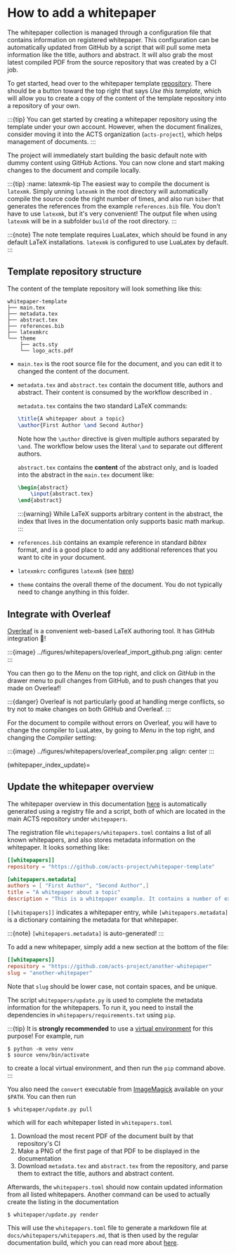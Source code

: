 # How to add a whitepaper

The whitepaper collection is managed through a configuration file that
contains information on registered whitepaper. This configuration can be
automatically updated from GitHub by a script that will pull some meta
information like the title, authors and abstract. It will also grab the
most latest compiled PDF from the source repository that was created by a
CI job.

To get started, head over to the whitepaper template
[repository](https://github.com/acts-project/whitepaper-template). There
should be a button toward the top right that says *Use this template*,
which will allow you to create a copy of the content of the template
repository into a repository of your own.

:::{tip}
You can get started by creating a whitepaper repository using the template
under your own account. However, when the document finalizes, consider
moving it into the ACTS organization (`acts-project`), which helps
management of documents.
:::

The project will immediately start building the basic default note with
dummy content using GitHub Actions. You can now clone and start making
changes to the document and compile locally. 

:::{tip}
:name: latexmk-tip
The easiest way to compile the document is `latexmk`. Simply unning `latexmk`
in the root directory will automatically compile the source code the right
number of times, and also run `biber` that generates the references from the
example `references.bib` file. You don't have to use `latexmk`, but it's very
convenient! The output file when using `latexmk` will be in a subfolder `build`
of the root directory.
:::

:::{note}
The note template requires LuaLatex, which should be found in any default
LaTeX installations. `latexmk` is configured to use LuaLatex by default.
:::

## Template repository structure

The content of the template repository will look something like this:

```console
whitepaper-template
├── main.tex
├── metadata.tex
├── abstract.tex
├── references.bib
├── latexmkrc
└── theme
    ├── acts.sty
    └── logo_acts.pdf
```

- `main.tex` is the root source file for the document, and you can edit it to
changed the content of the document.

- `metadata.tex` and `abstract.tex` contain the document title, authors and
   abstract. Their content is consumed by the workflow described in
   [](#whitepaper_index_update).

   `metadata.tex` contains the two standard LaTeX commands:

   ```tex
   \title{A whitepaper about a topic}
   \author{First Author \and Second Author}
   ```

   Note how the `\author` directive is given multiple authors separated by `\and`.
   The workflow below uses the literal `\and` to separate out different authors.

   `abstract.tex` contains the **content** of the abstract only, and is loaded
   into the abstract in the `main.tex` document like:

   ```tex
   \begin{abstract}
       \input{abstract.tex}
   \end{abstract}
   ```

   :::{warning}
   While LaTeX supports arbitrary content in the abstract, the index that lives in
   the documentation only supports basic math markup.
   :::

- `references.bib` contains an example reference in standard *bibtex* format, and
  is a good place to add any additional references that you want to cite in 
  your document.

- `latexmkrc` configures `latexmk` (see [here](#latexmk-tip))

- `theme` contains the overall theme of the document. You do not typically need 
  to change anything in this folder.

## Integrate with Overleaf

[Overleaf](https://overleaf.com) is a convenient web-based LaTeX authoring tool. It has GitHub integration 🎉!

:::{image} ../figures/whitepapers/overleaf_import_github.png
:align: center
:::

You can then go to the *Menu* on the top right, and click on *GitHub* in the drawer menu to pull changes from GitHub, and to push changes that you made on Overleaf!

:::{danger}
Overleaf is not particularly good at handling merge conflicts, so try not to make changes on both GitHub and Overleaf.
:::

For the document to compile without errors on Overleaf, you will have to change the compiler to LuaLatex, by going to *Menu* in the top right, and changing the *Compiler* setting:

:::{image} ../figures/whitepapers/overleaf_compiler.png
:align: center
:::

(whitepaper_index_update)=
## Update the whitepaper overview

The whitepaper overview in this documentation [here](#whitepaper-index) is
automatically generated using a registry file and a script, both of which are
located in the main ACTS repository under `whitepapers`.

The registration file `whitepapers/whitepapers.toml` contains a list of all
known whitepapers, and also stores metadata information on the whitepaper. It looks something like:

```toml
[[whitepapers]]
repository = "https://github.com/acts-project/whitepaper-template"

[whitepapers.metadata]
authors = [ "First Author", "Second Author",]
title = "A whitepaper about a topic"
description = "This is a whitepaper example. It contains a number of example\npatterns, layouts etc.\nSimple math like $a + b = c$ or even $\\sqrt{s} = 14$ TeV is supported!\n\nQuisque ullamcorper placerat ipsum. Cras nibh. Morbi vel justo vitae lacus\ntincidunt ultrices. Lorem ipsum dolor sit amet, consectetuer adipiscing elit. In hac\nhabitasse platea dictumst. Integer tempus convallis augue. Etiam facilisis. Nunc\nelementum fermentum wisi. Aenean placerat. Ut imperdiet, enim sed gravida\nsollicitudin, felis odio placerat quam, ac pulvinar elit purus eget enim. Nunc vitae\ntortor. Proin tempus nibh sit amet nisl. Vivamus quis tortor vitae risus porta\nvehicula."
```

`[[whitepapers]]` indicates a whitepaper entry, while `[whitepapers.metadata]` is a dictionary containing the metadata for that whitepaper.

:::{note}
`[whitepapers.metadata]` is auto-generated!
:::

To add a new whitepaper, simply add a new section at the bottom of the file:

```toml
[[whitepapers]]
repository = "https://github.com/acts-project/another-whitepaper"
slug = "another-whitepaper"
```

Note that `slug` should be lower case, not contain spaces, and be unique.

The script `whitepapers/update.py` is used to complete the metadata information
for the whitepapers. To run it, you need to install the dependencies in
`whitepapers/requirements.txt` using `pip`.

:::{tip}
It is **strongly recommended** to use a [virtual
environment](https://realpython.com/python-virtual-environments-a-primer/) for
this purpose! For example, run 

```console
$ python -m venv venv
$ source venv/bin/activate
```

to create a local virtual environment, and then run the `pip` command above.
:::

You also need the `convert` executable from
[ImageMagick](https://imagemagick.org/) available on your `$PATH`.  You can
then run 

```console
$ whitepaper/update.py pull
```

which will for each whitepaper listed in `whitepapers.toml`

1. Download the most recent PDF of the document built by that repository's CI
2. Make a PNG of the first page of that PDF to be displayed in the documentation
3. Download `metadata.tex` and `abstract.tex` from the repository, and parse 
   them to extract the title, authors and abstract content.

Afterwards, the `whitepapers.toml` should now contain updated information
from all listed whitepapers. Another command can be used to actually create
the listing in the documentation 

```console
$ whitepaper/update.py render
```

This will use the `whitepapers.toml` file to generate a markdown file at `docs/whitepapers/whitepapers.md`, that is then used by the regular documentation build, which you can read more about [here](#build_docs).
